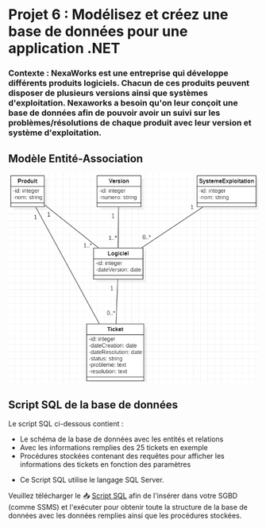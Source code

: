# Projet 6 : Modélisez et créez une base de données pour une application .NET

### Contexte : NexaWorks est une entreprise qui développe différents produits logiciels. Chacun de ces produits peuvent disposer de plusieurs versions ainsi que systèmes d'exploitation. Nexaworks a besoin qu'on leur conçoit une base de données afin de pouvoir avoir un suivi sur les problèmes/résolutions de chaque produit avec leur version et système d'exploitation.

## Modèle Entité-Association
![Diagramme E-A](DiagrammeNexaWorks.PNG)

## Script SQL de la base de données
Le script SQL ci-dessous contient :
- Le schéma de la base de données avec les entités et relations
- Avec les informations remplies des 25 tickets en exemple
- Procédures stockées contenant des requêtes pour afficher les informations des tickets en fonction des paramètres

* Ce Script SQL utilise le langage SQL Server.

Veuillez télécharger le 📥 [Script SQL](https://raw.githubusercontent.com/Alban2001/Projet6Nexaworks/main/NexaworksBDD.sql) afin de l'insérer dans votre SGBD (comme SSMS) et l'exécuter pour obtenir toute la structure de la base de données avec les données remplies ainsi que les procédures stockées.

